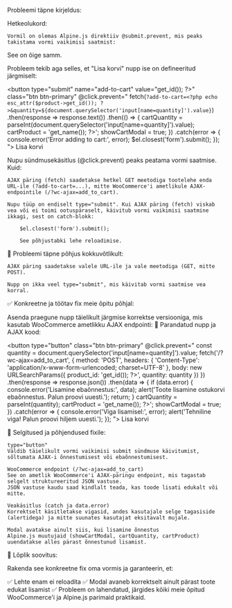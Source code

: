 Probleemi täpne kirjeldus:

Hetkeolukord:

    Vormil on olemas Alpine.js direktiiv @submit.prevent, mis peaks takistama vormi vaikimisi saatmist:

<form class="cart" @submit.prevent>

See on õige samm.

Probleem tekib aga selles, et "Lisa korvi" nupp ise on defineeritud järgmiselt:

<button type="submit" name="add-to-cart" value="<?php echo esc_attr($product->get_id()); ?>" class="btn btn-primary" 
        @click.prevent="
            fetch(`?add-to-cart=<?php echo esc_attr($product->get_id()); ?>&quantity=${document.querySelector('input[name=quantity]').value}`)
                .then(response => response.text())
                .then(() => {
                    cartQuantity = parseInt(document.querySelector('input[name=quantity]').value);
                    cartProduct = '<?php echo esc_js($product->get_name()); ?>';
                    showCartModal = true;
                })
                .catch(error => {
                    console.error('Error adding to cart:', error);
                    $el.closest('form').submit();
                });
        ">
  Lisa korvi
</button>

Nupu sündmusekäsitlus (@click.prevent) peaks peatama vormi saatmise. Kuid:

    AJAX päring (fetch) saadetakse hetkel GET meetodiga tootelehe enda URL-ile (?add-to-cart=...), mitte WooCommerce'i ametlikule AJAX-endpointile (/?wc-ajax=add_to_cart).

    Nupu tüüp on endiselt type="submit". Kui AJAX päring (fetch) viskab vea või ei toimi ootuspäraselt, käivitub vormi vaikimisi saatmine ikkagi, sest on catch-blokk:

        $el.closest('form').submit();

        See põhjustabki lehe reloadimise.

🚩 Probleemi täpne põhjus kokkuvõtlikult:

    AJAX päring saadetakse valele URL-ile ja vale meetodiga (GET, mitte POST).

    Nupp on ikka veel type="submit", mis käivitab vormi saatmise vea korral.

✅ Konkreetne ja töötav fix meie õpitu põhjal:

Asenda praegune nupp täielikult järgmise korrektse versiooniga, mis kasutab WooCommerce ametlikku AJAX endpointi:
🔧 Parandatud nupp ja AJAX kood:

<button type="button" class="btn btn-primary"
  @click.prevent="
    const quantity = document.querySelector('input[name=quantity]').value;
    fetch('/?wc-ajax=add_to_cart', {
      method: 'POST',
      headers: {
        'Content-Type': 'application/x-www-form-urlencoded; charset=UTF-8'
      },
      body: new URLSearchParams({
        product_id: '<?php echo esc_attr($product->get_id()); ?>',
        quantity: quantity
      })
    })
    .then(response => response.json())
    .then(data => {
      if (data.error) {
        console.error('Lisamine ebaõnnestus:', data);
        alert('Toote lisamine ostukorvi ebaõnnestus. Palun proovi uuesti.');
        return;
      }
      cartQuantity = parseInt(quantity);
      cartProduct = '<?php echo esc_js($product->get_name()); ?>';
      showCartModal = true;
    })
    .catch(error => {
      console.error('Viga lisamisel:', error);
      alert('Tehniline viga! Palun proovi hiljem uuesti.');
    });
  ">
  Lisa korvi
</button>

🔑 Selgitused ja põhjendused fixile:

    type="button"
    Väldib täielikult vormi vaikimisi submit sündmuse käivitumist, sõltumata AJAX-i õnnestumisest või ebaõnnestumisest.

    WooCommerce endpoint (/?wc-ajax=add_to_cart)
    See on ametlik WooCommerce'i AJAX-päringu endpoint, mis tagastab selgelt struktureeritud JSON vastuse.
    JSON vastuse kaudu saad kindlalt teada, kas toode lisati edukalt või mitte.

    Veakäsitlus (catch ja data.error)
    Korrektselt käsitletakse vigasid, andes kasutajale selge tagasiside (alertidega) ja mitte suunates kasutajat eksitavalt mujale.

    Modal avatakse ainult siis, kui lisamine õnnestus
    Alpine.js muutujaid (showCartModal, cartQuantity, cartProduct) uuendatakse alles pärast õnnestunud lisamist.

🚀 Lõplik soovitus:

Rakenda see konkreetne fix oma vormis ja garanteerin, et:

✅ Lehte enam ei reloadita
✅ Modal avaneb korrektselt ainult pärast toote edukat lisamist
✅ Probleem on lahendatud, järgides kõiki meie õpitud WooCommerce'i ja Alpine.js parimaid praktikaid.